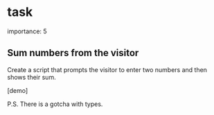# task

importance: 5

## Sum numbers from the visitor

Create a script that prompts the visitor to enter two numbers and then shows their sum.

\[demo\]

P.S. There is a gotcha with types.

